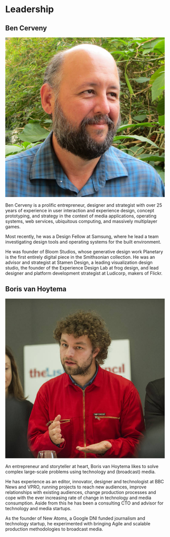 # Leadership

## Ben Cerveny

![Ben Cerveny](assets/ben-small.jpg)

Ben Cerveny is a prolific entrepreneur, designer and strategist with over 25 years of experience in user interaction and experience design, concept prototyping, and strategy in the context of media applications, operating systems, web services, ubiquitous computing, and massively multiplayer games.

Most recently, he was a Design Fellow at Samsung, where he lead a team investigating design tools and operating systems for the built environment.

He was founder of Bloom Studios, whose generative design work Planetary is the first entirely digital piece in the Smithsonian collection. He was an advisor and strategist at Stamen Design, a leading visualization design studio, the founder of the Experience Design Lab at frog design, and lead designer and platform development strategist at Ludicorp, makers of Flickr.

## Boris van Hoytema

![Boris van Hoytema](assets/boris-small.jpg)

An entrepreneur and storyteller at heart, Boris van Hoytema likes to solve complex large-scale problems using technology and (broadcast) media.

He has experience as an editor, innovator, designer and technologist at BBC News and VPRO, running projects to reach new audiences, improve relationships with existing audiences, change production processes and cope with the ever increasing rate of change in technology and media consumption. Aside from this he has been a consulting CTO and advisor for technology and media startups.

As the founder of New Atoms, a Google DNI funded journalism and technology startup, he experimented with bringing Agile and scalable production methodologies to broadcast media.
